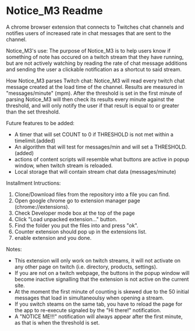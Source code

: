 # Notice_M3 Readme
A chrome browser extension that connects to Twitches chat channels and notifies users of increased rate in chat messages that are sent to the channel.

Notice_M3's use:
The purpose of Notice_M3 is to help users know if something of note 
has occured on a twitch stream that they have running, but are not actively watching by reading 
the rate of chat message additions and sending the user a clickable notification as a shortcut to said stream.

How Notice_M3 parses Twitch chat:
Notice_M3 will read every twitch chat message created at the load time of the channel.  Results are 
measured in "messages/minute" (mpm).  After the threshold is set in the first minute of parsing 
Notice_M3 will then check its results every minute against the threshold, and will only notify the
user if that result is equal to or greater than the set threshold.

Future features to be added:
  - A timer that will set COUNT to 0 if THRESHOLD is not met within a timelimit.(added)
  - An algorithm that will test for messages/min and will set a THRESHOLD.(added)
  - actions of content scripts will resemble what buttons are active in popup window, when
   twitch stream is reloaded.
  - Local storage that will contain stream chat data (messages/minute)

Installment Intructions:
1. Clone/Download files from the repository into a file you can find.
2. Open google chrome go to extension manager page (chrome://extensions).
3. Check Developer mode box at the top of the page
4. Click "Load unpacked extension..." button.
5. Find the folder you put the files into and press "ok".
6. Counter extension should pop up in the extensions list.
7. enable extension and you done.

Notes: 
- This extension will only work on twitch streams, it will not activate
on any other page on twitch (i.e. directory, products, settings).
- If you are not on a twitch webpage, the buttons in the popup window will
 become inactive signalling that the extension is not active on the current
 site.
- At the moment the first minute of counting is skewed due to the 50 initial
messages that load in simultaneoulsy when opening a stream.
- If you switch steams on the same tab, you have to reload the page for the 
app to re-execute signaled by the "Hi there!" notification.
- A "NOTICE ME!!!" notification will always appear after the first minute, as that is
when the threshold is set.
